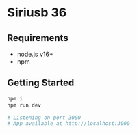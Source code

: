 # Siriusb 36


## Requirements
- node.js v16+
- npm

## Getting Started

```bash
npm i
npm run dev

# Listening on port 3000
# App available at http://localhost:3000
```